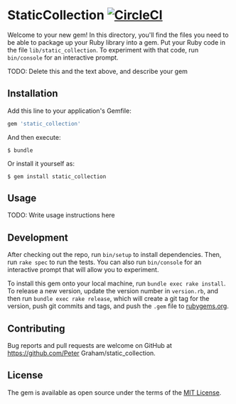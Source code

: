 # StaticCollection [![CircleCI](https://circleci.com/gh/wealthsimple/static_collection.svg?style=svg)](https://circleci.com/gh/wealthsimple/static_collection)

Welcome to your new gem! In this directory, you'll find the files you need to be able to package up your Ruby library into a gem. Put your Ruby code in the file `lib/static_collection`. To experiment with that code, run `bin/console` for an interactive prompt.

TODO: Delete this and the text above, and describe your gem

## Installation

Add this line to your application's Gemfile:

```ruby
gem 'static_collection'
```

And then execute:

    $ bundle

Or install it yourself as:

    $ gem install static_collection

## Usage

TODO: Write usage instructions here

## Development

After checking out the repo, run `bin/setup` to install dependencies. Then, run `rake spec` to run the tests. You can also run `bin/console` for an interactive prompt that will allow you to experiment.

To install this gem onto your local machine, run `bundle exec rake install`. To release a new version, update the version number in `version.rb`, and then run `bundle exec rake release`, which will create a git tag for the version, push git commits and tags, and push the `.gem` file to [rubygems.org](https://rubygems.org).

## Contributing

Bug reports and pull requests are welcome on GitHub at https://github.com/Peter Graham/static_collection.


## License

The gem is available as open source under the terms of the [MIT License](http://opensource.org/licenses/MIT).
